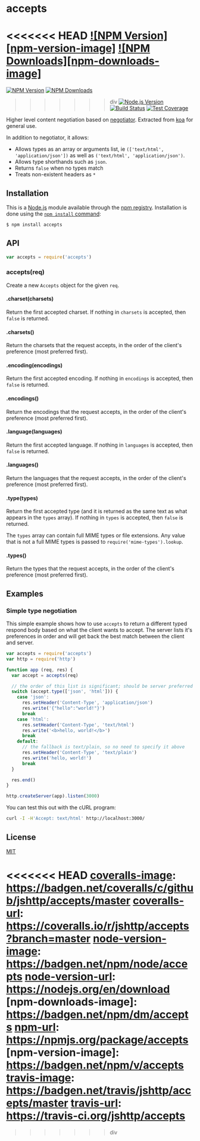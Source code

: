 # accepts

<<<<<<< HEAD
[![NPM Version][npm-version-image]][npm-url]
[![NPM Downloads][npm-downloads-image]][npm-url]
=======
[![NPM Version][npm-image]][npm-url]
[![NPM Downloads][downloads-image]][downloads-url]
>>>>>>> div
[![Node.js Version][node-version-image]][node-version-url]
[![Build Status][travis-image]][travis-url]
[![Test Coverage][coveralls-image]][coveralls-url]

Higher level content negotiation based on [negotiator](https://www.npmjs.com/package/negotiator).
Extracted from [koa](https://www.npmjs.com/package/koa) for general use.

In addition to negotiator, it allows:

- Allows types as an array or arguments list, ie `(['text/html', 'application/json'])`
  as well as `('text/html', 'application/json')`.
- Allows type shorthands such as `json`.
- Returns `false` when no types match
- Treats non-existent headers as `*`

## Installation

This is a [Node.js](https://nodejs.org/en/) module available through the
[npm registry](https://www.npmjs.com/). Installation is done using the
[`npm install` command](https://docs.npmjs.com/getting-started/installing-npm-packages-locally):

```sh
$ npm install accepts
```

## API

<!-- eslint-disable no-unused-vars -->

```js
var accepts = require('accepts')
```

### accepts(req)

Create a new `Accepts` object for the given `req`.

#### .charset(charsets)

Return the first accepted charset. If nothing in `charsets` is accepted,
then `false` is returned.

#### .charsets()

Return the charsets that the request accepts, in the order of the client's
preference (most preferred first).

#### .encoding(encodings)

Return the first accepted encoding. If nothing in `encodings` is accepted,
then `false` is returned.

#### .encodings()

Return the encodings that the request accepts, in the order of the client's
preference (most preferred first).

#### .language(languages)

Return the first accepted language. If nothing in `languages` is accepted,
then `false` is returned.

#### .languages()

Return the languages that the request accepts, in the order of the client's
preference (most preferred first).

#### .type(types)

Return the first accepted type (and it is returned as the same text as what
appears in the `types` array). If nothing in `types` is accepted, then `false`
is returned.

The `types` array can contain full MIME types or file extensions. Any value
that is not a full MIME types is passed to `require('mime-types').lookup`.

#### .types()

Return the types that the request accepts, in the order of the client's
preference (most preferred first).

## Examples

### Simple type negotiation

This simple example shows how to use `accepts` to return a different typed
respond body based on what the client wants to accept. The server lists it's
preferences in order and will get back the best match between the client and
server.

```js
var accepts = require('accepts')
var http = require('http')

function app (req, res) {
  var accept = accepts(req)

  // the order of this list is significant; should be server preferred order
  switch (accept.type(['json', 'html'])) {
    case 'json':
      res.setHeader('Content-Type', 'application/json')
      res.write('{"hello":"world!"}')
      break
    case 'html':
      res.setHeader('Content-Type', 'text/html')
      res.write('<b>hello, world!</b>')
      break
    default:
      // the fallback is text/plain, so no need to specify it above
      res.setHeader('Content-Type', 'text/plain')
      res.write('hello, world!')
      break
  }

  res.end()
}

http.createServer(app).listen(3000)
```

You can test this out with the cURL program:
```sh
curl -I -H'Accept: text/html' http://localhost:3000/
```

## License

[MIT](LICENSE)

<<<<<<< HEAD
[coveralls-image]: https://badgen.net/coveralls/c/github/jshttp/accepts/master
[coveralls-url]: https://coveralls.io/r/jshttp/accepts?branch=master
[node-version-image]: https://badgen.net/npm/node/accepts
[node-version-url]: https://nodejs.org/en/download
[npm-downloads-image]: https://badgen.net/npm/dm/accepts
[npm-url]: https://npmjs.org/package/accepts
[npm-version-image]: https://badgen.net/npm/v/accepts
[travis-image]: https://badgen.net/travis/jshttp/accepts/master
[travis-url]: https://travis-ci.org/jshttp/accepts
=======
[npm-image]: https://img.shields.io/npm/v/accepts.svg
[npm-url]: https://npmjs.org/package/accepts
[node-version-image]: https://img.shields.io/node/v/accepts.svg
[node-version-url]: https://nodejs.org/en/download/
[travis-image]: https://img.shields.io/travis/jshttp/accepts/master.svg
[travis-url]: https://travis-ci.org/jshttp/accepts
[coveralls-image]: https://img.shields.io/coveralls/jshttp/accepts/master.svg
[coveralls-url]: https://coveralls.io/r/jshttp/accepts
[downloads-image]: https://img.shields.io/npm/dm/accepts.svg
[downloads-url]: https://npmjs.org/package/accepts
>>>>>>> div
